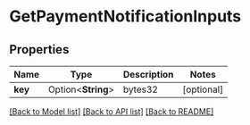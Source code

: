 # GetPaymentNotificationInputs

## Properties

Name | Type | Description | Notes
------------ | ------------- | ------------- | -------------
**key** | Option<**String**> | bytes32 | [optional]

[[Back to Model list]](../README.md#documentation-for-models) [[Back to API list]](../README.md#documentation-for-api-endpoints) [[Back to README]](../README.md)


